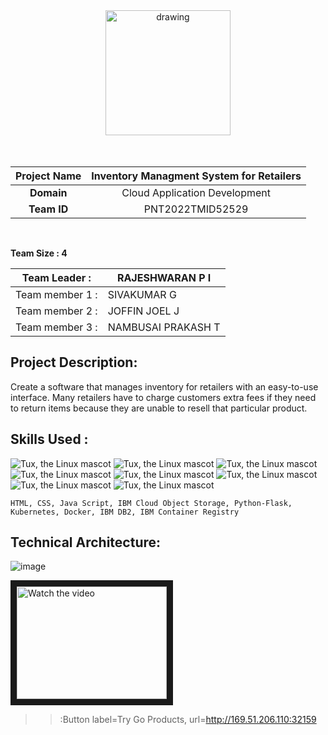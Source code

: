 <div align="center">
  <img src="https://upload.wikimedia.org/wikipedia/commons/5/51/IBM_logo.svg"  align="center" alt="drawing" width="200" />
  <br/>
   
</div>



<br>


<br>



|      **Project Name**     | Inventory Managment System for Retailers |
|:---------------------:|:------------------------------:|
|         **Domain**        |  Cloud Application Development |
|        **Team ID**        |  PNT2022TMID52529 |


<br>

__Team Size : 4__


|Team Leader :| RAJESHWARAN P I|
| ------------|---------------|              
|Team member 1 :| SIVAKUMAR G|
|Team member 2 :| JOFFIN JOEL J|
|Team member 3 :| NAMBUSAI PRAKASH T|

## Project Description:
Create a software that manages inventory for retailers with an easy-to-use interface. Many retailers have to charge customers extra fees if they need to return items because they are unable to resell that particular product.


## Skills Used :

![Tux, the Linux mascot](https://img.icons8.com/color/48/40C057/html-5--v1.png)   ![Tux, the Linux mascot](https://img.icons8.com/fluency/48/000000/css3.png) ![Tux, the Linux mascot](https://img.icons8.com/fluency/48/000000/javascript.png) ![Tux, the Linux mascot]( https://img.icons8.com/color/48/000000/kubernetes.png) ![Tux, the Linux mascot](https://img.icons8.com/color/48/000000/docker.png)  ![Tux, the Linux mascot](https://img.icons8.com/fluency/48/000000/python.png)  ![Tux, the Linux mascot]( https://img.icons8.com/ios-filled/50/000000/flask.png) ![Tux, the Linux mascot](https://img.icons8.com/nolan/64/ibm.png)

    HTML, CSS, Java Script, IBM Cloud Object Storage, Python-Flask, Kubernetes, Docker, IBM DB2, IBM Container Registry
    
## Technical Architecture:
![image](https://lh3.googleusercontent.com/CREVNwiSXyEeHRqKw-PyOLl3407cgeGKXaoHe4XxiA2BKwElixI7EHYyIo65PCZwi7t7vvg_wvZ6V44M_i9K0n7rk4MkKcfoSGN6GKBwTDVBYVIoon8EfgcBwBiKNA)


<a href="http://www.youtube.com/watch?feature=player_embedded&v=BNyw_mMilFw" target="_blank">
 <img src="http://img.youtube.com/vi/BNyw_mMilFw/mqdefault.jpg" alt="Watch the video" width="240" height="180" border="10" />
</a>
<br>

> > :Button label=Try Go Products, url=http://169.51.206.110:32159

